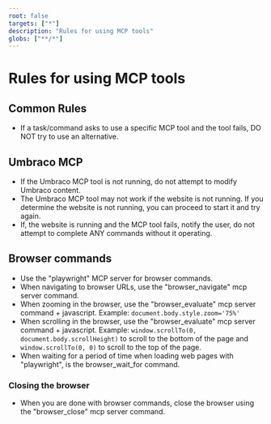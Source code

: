 ```yaml
---
root: false
targets: ["*"]
description: "Rules for using MCP tools"
globs: ["**/*"]
---
```


# Rules for using MCP tools

## Common Rules

* If a task/command asks to use a specific MCP tool and the tool fails, DO NOT try to use an alternative.

## Umbraco MCP

* If the Umbraco MCP tool is not running, do not attempt to modify Umbraco content.
* The Umbraco MCP tool may not work if the website is not running. If you determine the website is not running, you can proceed to start it and try again.
* If, the website is running and the MCP tool fails, notify the user, do not attempt to complete ANY commands without it operating.

## Browser commands

- Use the "playwright" MCP server for browser commands.
- When navigating to browser URLs, use the "browser_navigate" mcp server command.
- When zooming in the browser, use the "browser_evaluate" mcp server command + javascript. Example: `document.body.style.zoom='75%'`
- When scrolling in the browser, use the "browser_evaluate" mcp server command + javascript. Example: `window.scrollTo(0, document.body.scrollHeight)` to scroll to the bottom of the page and `window.scrollTo(0, 0)` to scroll to the top of the page.
- When waiting for a period of time when loading web pages with "playwright", is the browser_wait_for command.

### Closing the browser

- When you are done with browser commands, close the browser using the "browser_close" mcp server command.
